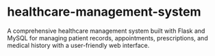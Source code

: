 # healthcare-management-system
A comprehensive healthcare management system built with Flask and MySQL for managing patient records, appointments, prescriptions, and medical history with a user-friendly web interface.
